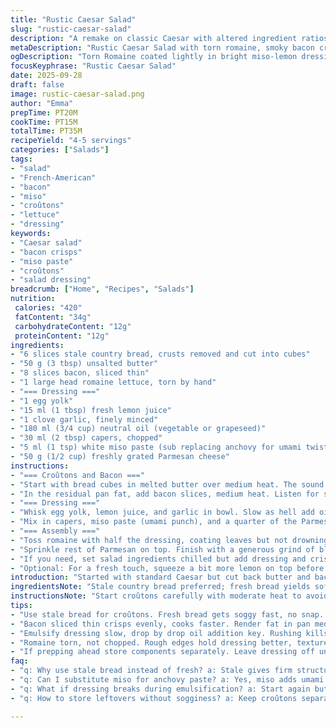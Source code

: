 ```yaml
---
title: "Rustic Caesar Salad"
slug: "rustic-caesar-salad"
description: "A remake on classic Caesar with altered ingredient ratios and a twist in anchovy use. Uses stale bread for robust croûtons fried in butter until golden with a toasty aroma. Bacon crisps rendered in the same pan—save those browned bits. Romaine torn, not chopped, for texture contrast. Anchovy pea paste swapped for umami-rich miso, adding complexity. Dressing emulsified slowly with egg yolk, lemon for brightness, garlic pungent but mellow with time. Capers and a smaller parmesan dose fold in near the end, sharp and salty. Mix at last minute to keep crunch alive. Bacon fat shadows linger, pepper freshly cracked on the top. All tactile, visual, aromatic cues prioritized over exact timing. Bacon, croûton, lettuce ratios slightly shifted—less fat, more snap. Fun in the kitchen, adjustments for real rough-and-ready cooks."
metaDescription: "Rustic Caesar Salad with torn romaine, smoky bacon crisps, slow browned croûtons, and a miso-anchovy swap dressing. Crispy, layered textures and bright notes."
ogDescription: "Torn Romaine coated lightly in bright miso-lemon dressing. Crispy bacon, butter-toasted croûtons. Mix last minute to keep crunch alive and flavors sharp."
focusKeyphrase: "Rustic Caesar Salad"
date: 2025-09-28
draft: false
image: rustic-caesar-salad.png
author: "Emma"
prepTime: PT20M
cookTime: PT15M
totalTime: PT35M
recipeYield: "4-5 servings"
categories: ["Salads"]
tags:
- "salad"
- "French-American"
- "bacon"
- "miso"
- "croûtons"
- "lettuce"
- "dressing"
keywords:
- "Caesar salad"
- "bacon crisps"
- "miso paste"
- "croûtons"
- "salad dressing"
breadcrumb: ["Home", "Recipes", "Salads"]
nutrition: 
 calories: "420"
 fatContent: "34g"
 carbohydrateContent: "12g"
 proteinContent: "12g"
ingredients:
- "6 slices stale country bread, crusts removed and cut into cubes"
- "50 g (3 tbsp) unsalted butter"
- "8 slices bacon, sliced thin"
- "1 large head romaine lettuce, torn by hand"
- "=== Dressing ==="
- "1 egg yolk"
- "15 ml (1 tbsp) fresh lemon juice"
- "1 clove garlic, finely minced"
- "180 ml (3/4 cup) neutral oil (vegetable or grapeseed)"
- "30 ml (2 tbsp) capers, chopped"
- "5 ml (1 tsp) white miso paste (sub replacing anchovy for umami twist)"
- "50 g (1/2 cup) freshly grated Parmesan cheese"
instructions:
- "=== Croûtons and Bacon ==="
- "Start with bread cubes in melted butter over medium heat. The sound of gentle crackle, watch edges turn golden, not dark brown, roughly 8-12 minutes. Toss often so they brown evenly. Aroma reveals sweet butter toastiness. Remove croûtons to a plate."
- "In the residual pan fat, add bacon slices, medium heat. Listen for sizzle, bacon shrinking and crisping. Flip often, avoid burning. About 10 minutes. Drain on paper towel. Keep pan bits; the fat holds flavor for dressing trick later."
- "=== Dressing ==="
- "Whisk egg yolk, lemon juice, and garlic in bowl. Slow as hell add oil—first drop by drop until thickened. Don’t rush or you’ll break the emulsion. Then thin stream till fully combined. The dressing should cling lightly but coat lettuce well."
- "Mix in capers, miso paste (umami punch), and a quarter of the Parmesan. Miso replaces anchovy paste, lending salty depth without fishiness. Adjust with salt only after tasting; sometimes miso is enough."
- "=== Assembly ==="
- "Toss romaine with half the dressing, coating leaves but not drowning. Add croûtons, bacon, then fold gently to mix."
- "Sprinkle rest of Parmesan on top. Finish with a generous grind of black pepper. Serve immediately—no wilt, no soggy croûtons."
- "If you need, set salad ingredients chilled but add dressing and crispy bits last minute. Otherwise, lose crunch and freshness."
- "Optional: For a fresh touch, squeeze a bit more lemon on top before serving."
introduction: "Started with standard Caesar but cut back butter and bacon amounts, even bread cubes. Too oily overwhelms the greens. Tossing leaves torn is crucial. Rough edges hold dressing better. Anchovy paste replaced with miso paste—found the savory notes deeper and less fishy. Egg yolk emulsifying oil with lemon key to classic texture but was persuaded to make it less dense—adding oil too quickly kills the emulsion. Croûtons toasted slowly, butter browning brings nutty complexity. Timing flexible if you feel the color and hear the sizzle. Bacon same pan keeps flavors layered. Capers add salt punch throughout, diced finely so they don’t overshadow. Parmesan sprinkled gradually gives pops of salty sharpness rather than uniform saltiness. All comes together bright, crisp, layered. Keep pep and salt restrained early—can always add more at plate. Learned early on not to overdress or wilt occurs fast. A good Caesar salad is about balance—crisp, savory, and tangy in perfect unrest."
ingredientsNote: "Stale country bread preferred; fresh bread yields soft, floppy croûtons. Butter for browning better than oil for flavor, though neutral oil can be used at less risk of burning. Reduce butter by 10% compared to classic to avoid greasiness. Bacon trimmed thin keeps crisp but cooks fast. Rome handled carefully—not shredded or chopped roughly, but torn ensures better dressing adhesion and texture contrast. For anchovy replacement, white miso paste adds fermented umami, safer for those wary of anchovies but keeps depth. Capers chopped to release flavor without oversalting. Parmesan fresh grated mandatory—the pre-grated lacks punch and clumps. Oils: grapeseed or vegetable are neutral best, olive oil heavy flavors overshadow delicate balance. Garlic minced fine; big chunks overwhelm. Finally, lemon juice fresh-squeezed keeps acidity clean and bright, bottled is backup but dull."
instructionsNote: "Start croûtons carefully with moderate heat to avoid burning butter. Listening for gentle crackle, observing golden edges cue doneness more than timing. Remove promptly to avoid sogginess. Bacon placed in same pan adds flavor, cook until visibly crisp but not stiff or burned. Dry on paper towels, don’t crowd pan to keep even crisping. Dressing—slow oil addition is a must; rushing breaks emulsion, end up oily mess. Use whisk, not blender to control texture and incorporate air. Miso stirred last to avoid grainy dressing. Toss lettuce with dressing just enough—signs: leaves glisten but retain snap when pinched. Add croûtons last; fold gently with bacon broken in pieces. Serve immediately—lettuce wilts fast, croûtons absorb moisture losing crunch. If prepping ahead, store components separately; toss at last minute. Pepper fresh cracked, seasoning on top adds final touch without overdressing salad in bowl. Taste often at all steps, adjust acidity or salt at plate for personal preference."
tips:
- "Use stale bread for croûtons. Fresh bread gets soggy fast, no snap. Melt butter low, watch edges turn golden. Constant tossing prevents spots burning. Listen for crackle sound, that signals when to pull. Remove croûtons right away, else steam ruins crunch. Slow and steady wins browning, patience matters here."
- "Bacon sliced thin crisps evenly, cooks faster. Render fat in pan medium heat, no crowding or bacon steams. Flip often to avoid dark burnt spots. Save pan bits—they hold flavor. Drain bacon on paper towels to trim residual fat but keep enough fat in pan for dressing step. Adds smokiness without extra grease later."
- "Emulsify dressing slow, drop by drop oil addition key. Rushing kills emulsion, leaves slick oily mess. Whisk vigorously but steady. Lemon juice sharpens but don’t overdo early on. Garlic minced finely; big chunks overpower balance. Miso paste last fold-in. Salt sparingly after tasting, miso packs punch already."
- "Romaine torn, not chopped. Rough edges hold dressing better, texture contrast matters. Toss lettuce lightly, just enough to coat. Overdressing wilts leaves quickly, croûtons soak moisture and lose snap. Add crispy bits last, fold gently. Parmesan sprinkled bit by bit creates pops of salty sharpness not uniform saltiness."
- "If prepping ahead store components separately. Leave dressing off until serving. Chilled salad without dressing stays crisp longer. Croûtons lose crunch fast in fridge. Pepper cracked fresh on top adds last flavor layer. Best served immediately after assembly. Keep timing loose but sensory cues sharp—listen, smell, see doneness more than clock."
faq:
- "q: Why use stale bread instead of fresh? a: Stale gives firm structure. Fresh bread soggy, no crunch. Toasting time varies. Dry crumb holds butter better. Experiment but stale wins for texture punch."
- "q: Can I substitute miso for anchovy paste? a: Yes, miso adds umami without fishiness. Use white miso mild, avoid overpowering salad. Another is Worcestershire but flavor differs. Miso keeps dressing smooth, creamy, salty."
- "q: What if dressing breaks during emulsification? a: Start again but slower. Oil drop by drop key. Use whisk, no blender. If broken, add egg yolk, whisk fast. Temperature matters too; ingredients not too cold or hot. Alternatives: blend mustard or mayonnaise for stability."
- "q: How to store leftovers without sogginess? a: Keep croûtons separate airtight. Refrigerate salad dry, no dressing. Bacon bits wrapped to preserve crisp. Dress only at serving. Re-toast croûtons if softened. Lettuce not good stored long dressed. Plan portion size carefully."

---
```

